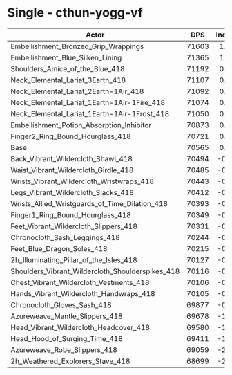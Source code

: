 # Single - cthun-yogg-vf
| Actor | DPS | Increase |
|---|:---:|:---:|
|Embellishment_Bronzed_Grip_Wrappings|71603|1.47%|
|Embellishment_Blue_Silken_Lining|71365|1.13%|
|Shoulders_Amice_of_the_Blue_418|71192|0.89%|
|Neck_Elemental_Lariat_3Earth_418|71107|0.77%|
|Neck_Elemental_Lariat_2Earth-1Air_418|71092|0.75%|
|Neck_Elemental_Lariat_1Earth-1Air-1Fire_418|71074|0.72%|
|Neck_Elemental_Lariat_1Earth-1Air-1Frost_418|71050|0.69%|
|Embellishment_Potion_Absorption_Inhibitor|70873|0.44%|
|Finger2_Ring_Bound_Hourglass_418|70721|0.22%|
|Base|70565|0.00%|
|Back_Vibrant_Wildercloth_Shawl_418|70494|-0.10%|
|Waist_Vibrant_Wildercloth_Girdle_418|70485|-0.11%|
|Wrists_Vibrant_Wildercloth_Wristwraps_418|70443|-0.17%|
|Legs_Vibrant_Wildercloth_Slacks_418|70412|-0.22%|
|Wrists_Allied_Wristguards_of_Time_Dilation_418|70393|-0.24%|
|Finger1_Ring_Bound_Hourglass_418|70349|-0.31%|
|Feet_Vibrant_Wildercloth_Slippers_418|70331|-0.33%|
|Chronocloth_Sash_Leggings_418|70244|-0.46%|
|Feet_Blue_Dragon_Soles_418|70215|-0.50%|
|2h_Illuminating_Pillar_of_the_Isles_418|70127|-0.62%|
|Shoulders_Vibrant_Wildercloth_Shoulderspikes_418|70116|-0.64%|
|Chest_Vibrant_Wildercloth_Vestments_418|70106|-0.65%|
|Hands_Vibrant_Wildercloth_Handwraps_418|70105|-0.65%|
|Chronocloth_Gloves_Sash_418|69877|-0.97%|
|Azureweave_Mantle_Slippers_418|69678|-1.26%|
|Head_Vibrant_Wildercloth_Headcover_418|69580|-1.40%|
|Head_Hood_of_Surging_Time_418|69411|-1.63%|
|Azureweave_Robe_Slippers_418|69059|-2.13%|
|2h_Weathered_Explorers_Stave_418|68699|-2.64%|
